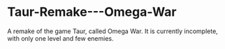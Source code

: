 # Taur-Remake---Omega-War
A remake of the game Taur, called Omega War. It is currently incomplete, with only one level and few enemies.

